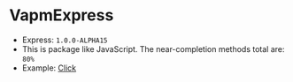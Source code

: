# VapmExpress
- Express: `1.0.0-ALPHA15`
- This is package like JavaScript. The near-completion methods total are: `80%`
- Example: [Click](https://github.com/VennDev/VapmExpressExample)
